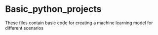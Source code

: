 # Basic_python_projects
These files contain basic code for creating a machine learning model for different scenarios

